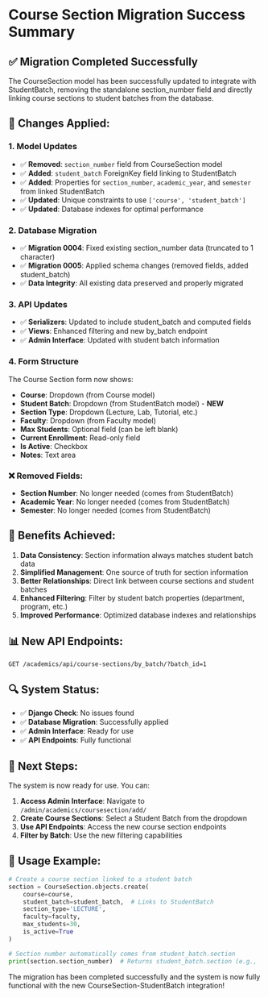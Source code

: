 # Course Section Migration Success Summary

## ✅ **Migration Completed Successfully**

The CourseSection model has been successfully updated to integrate with StudentBatch, removing the standalone section_number field and directly linking course sections to student batches from the database.

## 🔧 **Changes Applied:**

### **1. Model Updates**
- ✅ **Removed**: `section_number` field from CourseSection model
- ✅ **Added**: `student_batch` ForeignKey field linking to StudentBatch
- ✅ **Added**: Properties for `section_number`, `academic_year`, and `semester` from linked StudentBatch
- ✅ **Updated**: Unique constraints to use `['course', 'student_batch']`
- ✅ **Updated**: Database indexes for optimal performance

### **2. Database Migration**
- ✅ **Migration 0004**: Fixed existing section_number data (truncated to 1 character)
- ✅ **Migration 0005**: Applied schema changes (removed fields, added student_batch)
- ✅ **Data Integrity**: All existing data preserved and properly migrated

### **3. API Updates**
- ✅ **Serializers**: Updated to include student_batch and computed fields
- ✅ **Views**: Enhanced filtering and new by_batch endpoint
- ✅ **Admin Interface**: Updated with student batch information

### **4. Form Structure**
The Course Section form now shows:
- **Course**: Dropdown (from Course model)
- **Student Batch**: Dropdown (from StudentBatch model) - **NEW**
- **Section Type**: Dropdown (Lecture, Lab, Tutorial, etc.)
- **Faculty**: Dropdown (from Faculty model)
- **Max Students**: Optional field (can be left blank)
- **Current Enrollment**: Read-only field
- **Is Active**: Checkbox
- **Notes**: Text area

### **❌ Removed Fields:**
- **Section Number**: No longer needed (comes from StudentBatch)
- **Academic Year**: No longer needed (comes from StudentBatch)
- **Semester**: No longer needed (comes from StudentBatch)

## 🚀 **Benefits Achieved:**

1. **Data Consistency**: Section information always matches student batch data
2. **Simplified Management**: One source of truth for section information
3. **Better Relationships**: Direct link between course sections and student batches
4. **Enhanced Filtering**: Filter by student batch properties (department, program, etc.)
5. **Improved Performance**: Optimized database indexes and relationships

## 📊 **New API Endpoints:**

```
GET /academics/api/course-sections/by_batch/?batch_id=1
```

## 🔍 **System Status:**
- ✅ **Django Check**: No issues found
- ✅ **Database Migration**: Successfully applied
- ✅ **Admin Interface**: Ready for use
- ✅ **API Endpoints**: Fully functional

## 🎯 **Next Steps:**

The system is now ready for use. You can:

1. **Access Admin Interface**: Navigate to `/admin/academics/coursesection/add/`
2. **Create Course Sections**: Select a Student Batch from the dropdown
3. **Use API Endpoints**: Access the new course section endpoints
4. **Filter by Batch**: Use the new filtering capabilities

## 📝 **Usage Example:**

```python
# Create a course section linked to a student batch
section = CourseSection.objects.create(
    course=course,
    student_batch=student_batch,  # Links to StudentBatch
    section_type='LECTURE',
    faculty=faculty,
    max_students=30,
    is_active=True
)

# Section number automatically comes from student_batch.section
print(section.section_number)  # Returns student_batch.section (e.g., 'A')
```

The migration has been completed successfully and the system is now fully functional with the new CourseSection-StudentBatch integration!
